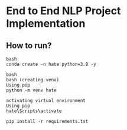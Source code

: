# End to End NLP Project Implementation


## How to run?

```
bash
conda create -n hate python=3.8 -y
```


```
bash
bash (creating venv)
Using pip
python -m venv hate

activating virtual environment
Using pip
hate\Scripts\activate

pip install -r requirements.txt

```